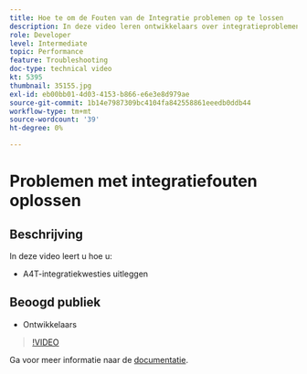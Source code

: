 ```yaml
---
title: Hoe te om de Fouten van de Integratie problemen op te lossen
description: In deze video leren ontwikkelaars over integratieproblemen met A4T.
role: Developer
level: Intermediate
topic: Performance
feature: Troubleshooting
doc-type: technical video
kt: 5395
thumbnail: 35155.jpg
exl-id: eb00bb01-4d03-4153-b866-e6e3e8d979ae
source-git-commit: 1b14e7987309bc4104fa842558861eeedb0ddb44
workflow-type: tm+mt
source-wordcount: '39'
ht-degree: 0%

---
```


# Problemen met integratiefouten oplossen

## Beschrijving

In deze video leert u hoe u:

* A4T-integratiekwesties uitleggen

## Beoogd publiek

* Ontwikkelaars

>[!VIDEO](https://video.tv.adobe.com/v/35155/?quality=12)

Ga voor meer informatie naar de [documentatie](https://experienceleague.adobe.com/docs/target/using/integrate/a4t/troubleshoot-a4t/a4t-troubleshooting.html?lang=en).
